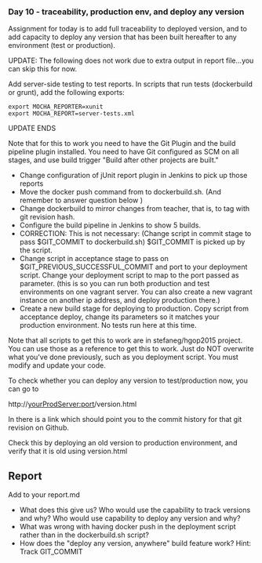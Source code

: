 ### Day 10 - traceability, production env, and deploy any version

Assignment for today is to add full traceability to deployed version, and to add capacity to 
deploy any version that has been built hereafter to any environment (test or production). 
  
  
UPDATE: The following does not work due to extra output in report file...you can skip this for now.
  
Add server-side testing to test reports. In scripts that run tests (dockerbuild or grunt), 
add the following exports:

``` 
export MOCHA_REPORTER=xunit
export MOCHA_REPORT=server-tests.xml

``` 
UPDATE ENDS

Note that for this to work you need to have the Git Plugin and the build pipeline plugin installed.
You need to have Git configured as SCM on all stages, and use build trigger "Build after other projects 
are built."

- Change configuration of jUnit report plugin in Jenkins to pick up those reports
- Move the docker push command from to dockerbuild.sh. (And remember to answer question below )
- Change dockerbuild to mirror changes from teacher, that is, to tag with git revision hash.
- Configure the build pipeline in Jenkins to show 5 builds. 
- CORRECTION: This is not necessary: (Change script in commit stage to pass $GIT_COMMIT to dockerbuild.sh)
$GIT_COMMIT is picked up by the script.
- Change script in acceptance stage to pass on $GIT_PREVIOUS_SUCCESSFUL_COMMIT and port to your deployment
 script. Change your deployment script to map to the  port passed as parameter. (this is so you can run both production
 and test environments on one vagrant server. You can also create a new vagrant instance on another
 ip address, and deploy production there.)
- Create a new build stage for deploying to production. Copy script from acceptance deploy, change
its parameters so it matches your production environment. No tests run here at this time.

Note that all scripts to get this to work are in stefaneg/hgop2015 project. You can use those as a reference
to get this to work. Just do NOT overwrite what you've done previously, such as you deployment script.
You must modify and update your code.

To check whether you can deploy any version to test/production now, you can go to

http://<yourProdServer:port>/version.html

In there is a link which should point you to the commit history for that git revision on Github.

Check this by deploying an old version to production environment, and verify that it is old using
version.html

## Report 

Add to your report.md 
- What does this give us? Who would use the capability to track versions and why? Who would use capability
to deploy any version and why?
- What was wrong with having docker push in the deployment script rather than in the dockerbuild.sh 
 script?
- How does the "deploy any version, anywhere" build feature work? Hint: Track GIT_COMMIT

